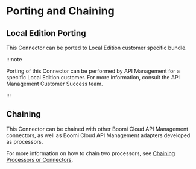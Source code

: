 ﻿---
sidebar_position: 5
---

# Porting and Chaining

<head>
  <meta name="guidename" content="API Management"/>
  <meta name="context" content="GUID-f8ce78e9-b176-41e7-b103-2e504e45b51a"/>
</head>

## Local Edition Porting

This Connector can be ported to Local Edition customer specific bundle. 

:::note

Porting of this Connector can be performed by API Management for a specific Local Edition customer. For more information, consult the API Management Customer Success team. 

:::

## Chaining

This Connector can be chained with other Boomi Cloud API Management connectors, as well as Boomi Cloud API Management adapters developed as processors. 

For more information on how to chain two processors, see [Chaining Processors or Connectors](../../ChainingProcessorsorConnectors/Overview.md).  
 
